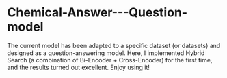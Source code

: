 # Chemical-Answer---Question-model
The current model has been adapted to a specific dataset (or datasets) and designed as a question-answering model. Here, I implemented Hybrid Search (a combination of Bi-Encoder + Cross-Encoder) for the first time, and the results turned out excellent. Enjoy using it!

